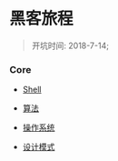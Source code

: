#   黑客旅程
> 开坑时间: 2018-7-14;

### Core
+ [Shell](/docs/Core/Shell/Main.md)

+ [算法](/docs/Core/Algorithms/Main.md)

+ [操作系统](/docs/Core/System/Main.md)

+ [设计模式](/docs/Core/DesignPattern/Main.md)
